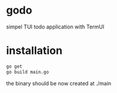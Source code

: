 # godo
simpel TUI todo application with TermUI

# installation
```sh
go get 
go build main.go
```
the binary should be now created at ./main
